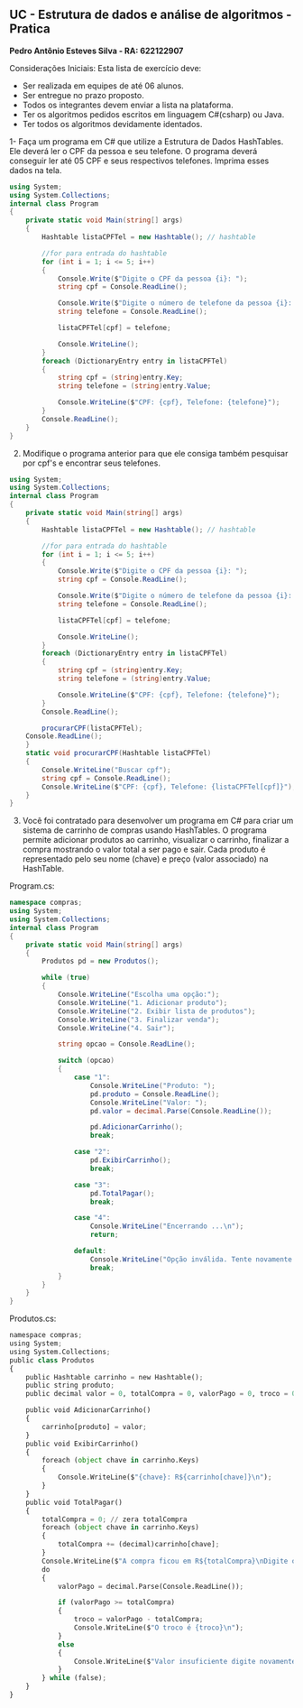 ## UC - Estrutura de dados e análise de algoritmos -Pratica

**Pedro Antônio Esteves Silva - RA: 622122907**

Considerações Iniciais:
Esta lista de exercício deve:

- Ser realizada em equipes de até 06 alunos.
- Ser entregue no prazo proposto.
- Todos os integrantes devem enviar a lista na plataforma.
- Ter os algoritmos pedidos escritos em linguagem C#(csharp) ou Java.
- Ter todos os algoritmos devidamente identados.

1- Faça um programa em C# que utilize a Estrutura de Dados HashTables. Ele deverá ler o CPF da pessoa e seu telefone. O programa deverá conseguir ler até 05 CPF e seus respectivos telefones. Imprima esses dados na tela.

```csharp
using System;
using System.Collections;
internal class Program
{
    private static void Main(string[] args)
    {
        Hashtable listaCPFTel = new Hashtable(); // hashtable

        //for para entrada do hashtable
        for (int i = 1; i <= 5; i++)
        {
            Console.Write($"Digite o CPF da pessoa {i}: ");
            string cpf = Console.ReadLine();

            Console.Write($"Digite o número de telefone da pessoa {i}: ");
            string telefone = Console.ReadLine();

            listaCPFTel[cpf] = telefone;

            Console.WriteLine();
        }
        foreach (DictionaryEntry entry in listaCPFTel)
        {
            string cpf = (string)entry.Key;
            string telefone = (string)entry.Value;

            Console.WriteLine($"CPF: {cpf}, Telefone: {telefone}");
        }
        Console.ReadLine();
    }
}
```

2. Modifique o programa anterior para que ele consiga também pesquisar por cpf's e encontrar seus telefones.

```csharp
using System;
using System.Collections;
internal class Program
{
    private static void Main(string[] args)
    {
        Hashtable listaCPFTel = new Hashtable(); // hashtable

        //for para entrada do hashtable
        for (int i = 1; i <= 5; i++)
        {
            Console.Write($"Digite o CPF da pessoa {i}: ");
            string cpf = Console.ReadLine();

            Console.Write($"Digite o número de telefone da pessoa {i}: ");
            string telefone = Console.ReadLine();

            listaCPFTel[cpf] = telefone;

            Console.WriteLine();
        }
        foreach (DictionaryEntry entry in listaCPFTel)
        {
            string cpf = (string)entry.Key;
            string telefone = (string)entry.Value;

            Console.WriteLine($"CPF: {cpf}, Telefone: {telefone}");
        }
        Console.ReadLine();

        procurarCPF(listaCPFTel);
    Console.ReadLine();
    }
    static void procurarCPF(Hashtable listaCPFTel)
    {
        Console.WriteLine("Buscar cpf");
        string cpf = Console.ReadLine();
        Console.WriteLine($"CPF: {cpf}, Telefone: {listaCPFTel[cpf]}");
    }
}
```

3. Você foi contratado para desenvolver um programa em C# para criar um sistema de carrinho de compras usando HashTables. O programa permite adicionar produtos ao carrinho, visualizar o carrinho, finalizar a compra mostrando o valor total a ser pago e sair. Cada produto é representado pelo seu nome (chave) e preço (valor associado) na HashTable.

Program.cs:

```csharp
namespace compras;
using System;
using System.Collections;
internal class Program
{
    private static void Main(string[] args)
    {
        Produtos pd = new Produtos();

        while (true)
        {
            Console.WriteLine("Escolha uma opção:");
            Console.WriteLine("1. Adicionar produto");
            Console.WriteLine("2. Exibir lista de produtos");
            Console.WriteLine("3. Finalizar venda");
            Console.WriteLine("4. Sair");

            string opcao = Console.ReadLine();

            switch (opcao)
            {
                case "1":
                    Console.WriteLine("Produto: ");
                    pd.produto = Console.ReadLine();
                    Console.WriteLine("Valor: ");
                    pd.valor = decimal.Parse(Console.ReadLine());

                    pd.AdicionarCarrinho();
                    break;

                case "2":
                    pd.ExibirCarrinho();
                    break;

                case "3":
                    pd.TotalPagar();
                    break;

                case "4":
                    Console.WriteLine("Encerrando ...\n");
                    return;

                default:
                    Console.WriteLine("Opção inválida. Tente novamente.\n");
                    break;
            }
        }
    }
}
```

Produtos.cs:

```python
namespace compras;
using System;
using System.Collections;
public class Produtos
{
    public Hashtable carrinho = new Hashtable();
    public string produto;
    public decimal valor = 0, totalCompra = 0, valorPago = 0, troco = 0;

    public void AdicionarCarrinho()
    {
        carrinho[produto] = valor;
    }
    public void ExibirCarrinho()
    {
        foreach (object chave in carrinho.Keys)
        {
            Console.WriteLine($"{chave}: R${carrinho[chave]}\n");
        }
    }
    public void TotalPagar()
    {
        totalCompra = 0; // zera totalCompra
        foreach (object chave in carrinho.Keys)
        {
            totalCompra += (decimal)carrinho[chave];
        }
        Console.WriteLine($"A compra ficou em R${totalCompra}\nDigite o valor Pago\n");
        do
        {
            valorPago = decimal.Parse(Console.ReadLine());

            if (valorPago >= totalCompra)
            {
                troco = valorPago - totalCompra;
                Console.WriteLine($"O troco é {troco}\n");
            }
            else
            {
                Console.WriteLine($"Valor insuficiente digite novamente\n");
            }
        } while (false);
    }
}
```